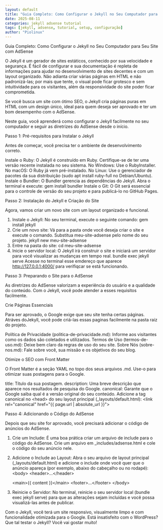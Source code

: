 ```yaml
---
layout: default
title: "Guia Completo: Como Configurar o Jekyll no Seu Computador para Seu Site com AdSense"
date: 2025-08-11
categories: jekyll adsense tutorial
tags: [jekyll, adsense, tutorial, setup, configuração]
author: "Piolinux"
---
```


<main>

Guia Completo: Como Configurar o Jekyll no Seu Computador para Seu Site com AdSense

O Jekyll é um gerador de sites estáticos, conhecido por sua velocidade e segurança. É fácil de configurar e sua documentação é repleta de informações para ajudar no desenvolvimento de sites decentes e com um layout organizado. Não adianta criar várias páginas em HTML e não padronizá-las; por mais que tente, o visual pode ficar grotesco e sem intuitividade para os visitantes, além da responsividade do site poder ficar comprometida.

Se você busca um site com ótimo SEO, o Jekyll cria páginas puras em HTML com um design único, ideal para quem deseja ser aprovado e ter um bom desempenho com o AdSense.

Neste guia, você aprenderá como configurar o Jekyll facilmente no seu computador e seguir as diretrizes do AdSense desde o início.


  Passo 1: Pré-requisitos para Instalar o Jekyll

Antes de começar, você precisa ter o ambiente de desenvolvimento correto.

   Instale o Ruby: O Jekyll é construído em Ruby. Certifique-se de ter uma versão recente instalada no seu sistema.
       No Windows: Use o RubyInstaller.
       No macOS: O Ruby já vem pré-instalado.
       No Linux: Use o gerenciador de pacotes da sua distribuição (sudo apt install ruby-full no Debian/Ubuntu).
   Instale o Bundler: O Bundler gerencia as dependências do Jekyll. Abra o terminal e execute:
    gem install bundler
   Instale o Git: O Git será essencial para o controle de versão do seu projeto e para publicá-lo no GitHub Pages.


  Passo 2: Instalação do Jekyll e Criação do Site

Agora, vamos criar um novo site com um layout organizado e funcional.

1.  Instale o Jekyll: No seu terminal, execute o seguinte comando:
    gem install jekyll
2.  Crie um novo site: Vá para a pasta onde você deseja criar o site e execute o comando. Substitua meu-site-adsense pelo nome do seu projeto.
    jekyll new meu-site-adsense
3.  Entre na pasta do site:
    cd meu-site-adsense
4.  Inicie o servidor local: O Jekyll irá construir o site e iniciará um servidor para você visualizar as mudanças em tempo real.
    bundle exec jekyll serve
   Acesse no terminal esse emdereço que aparece http://127.0.0.1:4000/ para verifiqcar se está funcionando.




  Passo 3: Preparando o Site para o AdSense

As diretrizes do AdSense valorizam a experiência do usuário e a qualidade do conteúdo. Com o Jekyll, você pode atender a esses requisitos facilmente.

 Crie Páginas Essenciais

Para ser aprovado, o Google exige que seu site tenha certas páginas. Atráves doJekyll, você pode criá-las essas paginas facilmente na pasta raiz do projeto.

   Política de Privacidade (politica-de-privacidade.md): Informe aos visitantes como os dados são coletados e utilizados.
   Termos de Uso (termos-de-uso.md): Deixe bem claro da regras de uso do seu site.
   Sobre Nós (sobre-nos.md): Fale sobre você, sua missão e os objetivos do seu blog.

  Otimize o SEO com Front Matter

O Front Matter é a seção YAML no topo dos seus arquivos .md. Use-o para otimizar suas postagens para o Google.

   title: Título da sua postagem.
   description: Uma breve descrição que aparece nos resultados de pesquisa do Google.
   canonical: Garante que o Google saiba qual é a versão original do seu conteúdo. Adicione a tag canonical no \<head\> do seu layout principal (\_layouts/default.html):
    \<link rel="canonical" href="{{ page.url | absolute\_url }}"\>



  Passo 4: Adicionando o Código do AdSense

Depois que seu site for aprovado, você precisará adicionar o código de anúncios do AdSense.

1.  Crie um Include: É uma boa prática criar um arquivo de include para o código do AdSense. Crie um arquivo em \_includes/adsense.html e cole o código do seu anúncio nele.
2.  Adicione o Include ao Layout: Abra o seu arquivo de layout principal (\_layouts/default.html) e adicione o include onde você quer que o anúncio apareça (por exemplo, abaixo do cabeçalho ou no rodapé):
    \<body\>
    \<header\>...\</header\>
    
    \<main\>{{ content }}\</main\>
    \<footer\>...\</footer\>
    \</body\>
3.  Reinicie o Servidor: No terminal, reinicie o seu servidor local (bundle exec jekyll serve) para que as alterações sejam incluídas e você possa visualizá-las antes de publicar.

</main>


Com o Jekyll, você terá um site responsivo, visualmente limpo e com funcionalidade otimizada para o Google. Está insatisfeito com o WordPress? Que tal testar o Jekyll? Você vai gostar muito\!
